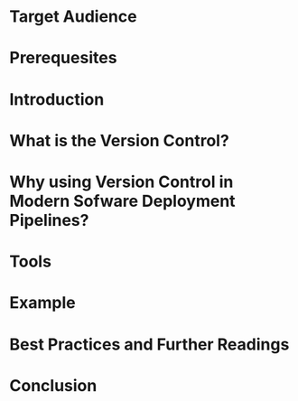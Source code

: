 # Target Audience

# Prerequesites

# Introduction

# What is the Version Control?

# Why using Version Control in Modern Sofware Deployment Pipelines?

# Tools

# Example

# Best Practices and Further Readings

# Conclusion


